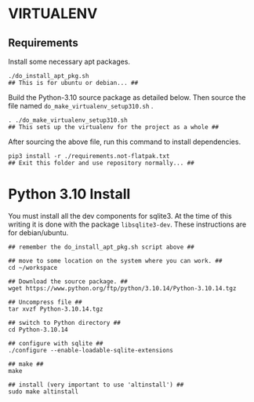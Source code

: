 # VIRTUALENV

## Requirements 

Install some necessary apt packages.
```
./do_install_apt_pkg.sh
## This is for ubuntu or debian... ##
```

Build the Python-3.10 source package as detailed below. Then source the file named `do_make_virtualenv_setup310.sh` .

```
. ./do_make_virtualenv_setup310.sh 
## This sets up the virtualenv for the project as a whole ##
```

After sourcing the above file, run this command to install dependencies.

```
pip3 install -r ./requirements.not-flatpak.txt 
## Exit this folder and use repository normally... ##
```

# Python 3.10 Install 

You must install all the dev components for sqlite3. At the time of this writing it is done with the package `libsqlite3-dev`. These instructions are for debian/ubuntu.

```
## remember the do_install_apt_pkg.sh script above ##

## move to some location on the system where you can work. ##
cd ~/workspace

## Download the source package. ##
wget https://www.python.org/ftp/python/3.10.14/Python-3.10.14.tgz

## Uncompress file ##
tar xvzf Python-3.10.14.tgz

## switch to Python directory ##
cd Python-3.10.14 

## configure with sqlite ##
./configure --enable-loadable-sqlite-extensions 

## make ##
make 

## install (very important to use 'altinstall') ##
sudo make altinstall
```
